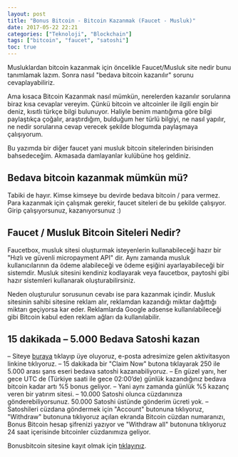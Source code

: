```yaml
---
layout: post
title: "Bonus Bitcoin - Bitcoin Kazanmak (Faucet - Musluk)"
date: 2017-05-22 22:21
categories: ["Teknoloji", "Blockchain"]
tags: ["bitcoin", "faucet", "satoshi"]
toc: true
---
```


Musluklardan bitcoin kazanmak için öncelikle Faucet/Musluk site nedir bunu tanımlamak lazım. Sonra nasıl "bedava bitcoin kazanılır" sorunu cevaplayabiliriz. 

Ama kısaca Bitcoin Kazanmak nasıl mümkün, nerelerden kazanılır sorularına biraz kısa cevaplar vereyim. Çünkü bitcoin ve altcoinler ile ilgili engin bir deniz, kısıtlı türkçe bilgi bulunuyor. Haliyle benim mantığıma göre bilgi paylaştıkça çoğalır, araştırdığım, bulduğum her türlü bilgiyi, ne nasıl yapılır, ne nedir sorularına cevap verecek şekilde blogumda paylaşmaya çalışıyorum. 

Bu yazımda bir diğer faucet yani musluk bitcoin sitelerinden birisinden bahsedeceğim. Akmasada damlayanlar kulübüne hoş geldiniz.

## Bedava bitcoin kazanmak mümkün mü?
Tabiki de hayır. Kimse kimseye bu devirde bedava bitcoin / para vermez. Para kazanmak için çalışmak gerekir, faucet siteleri de bu şekilde çalışıyor. Girip çalışıyorsunuz, kazanıyorsunuz :)

## Faucet / Musluk Bitcoin Siteleri Nedir?
Faucetbox, musluk sitesi oluşturmak isteyenlerin kullanabileceği hazır bir "Hızlı ve güvenli micropayment API" dir. Aynı zamanda musluk kullanıcılarının da ödeme alabileceği ve ödeme eşiğini ayarlayabileceği bir sistemdir. Musluk sitesini kendiniz kodlayarak veya faucetbox, paytoshi gibi hazır sistemleri kullanarak oluşturabilirsiniz. 

Neden oluşturulur sorusunun cevabı ise para kazanmak içindir. Musluk sitesinin sahibi sitesine reklam alır, reklamdan kazandığı miktar dağıttığı miktarı geçiyorsa kar eder. Reklamlarda Google adsense kullanılabileceği gibi Bitcoin kabul eden reklam ağları da kullanılabilir.

## 15 dakikada – 5.000 Bedava Satoshi kazan
– Siteye [buraya](https://bonusbitcoin.co/?ref=535EE7151E43) tıklayıp üye oluyoruz, e-posta adresimize gelen aktivitasyon linkine tıklıyoruz.
– 15 dakikada bir "Claim Now" butona tıklayarak 250 ile 5.000 arası şans eseri bedava satoshi kazanabiliyoruz.
– En güzel yanı, her gece UTC de (Türkiye saati ile gece 02:00’de) günlük kazandığınız bedava bitcoin kadar artı %5 bonus geliyor.
– Yani aynı zamanda günlük %5 kazanç veren bir yatırım sitesi.
– 10.000 Satoshi olunca cüzdanınıza gönderebiliyorsunuz. 50.000 Satoshi üstünde gönderim ücreti yok.
– Satoshileri cüzdana göndermek için "Account" butonuna tıklıyoruz, "Withdraw" butonuna tıklıyoruz açılan ekranda Bitcoin cüzdan numaranızı, Bonus Bitcoin hesap şifrenizi yazıyor ve "Withdraw all" butonuna tıklıyoruz 24 saat içerisinde bitcoinler cüzdanımıza geliyor.

Bonusbitcoin sitesine kayıt olmak için [tıklayınız](https://bonusbitcoin.co/?ref=535EE7151E43).
    